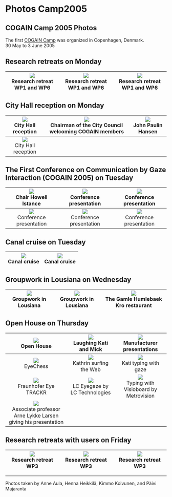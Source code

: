 # Photos Camp2005 



## COGAIN Camp 2005 Photos

The first [COGAIN Camp][1] was organized in Copenhagen, Denmark.  
30 May to 3 June 2005 

##  Research retreats on Monday 


|![][2]<br>Research retreat WP1 and WP6<br>|![][3]<br>Research retreat WP1 and WP6<br>| ![][4]<br>Research retreat WP1 and WP6<br>|
|:---:|:---:|:---:|


##  City Hall reception on Monday 

|![][5]<br>City Hall reception <br>|![][6]<br>Chairman of the City Council welcoming COGAIN members<br>| ![][7]<br>John Paulin Hansen<br>|
|:---:|:---:|:---:|
|![][8]<br>City Hall reception<br>|| |


##  The First Conference on Communication by Gaze Interaction (COGAIN 2005) on Tuesday 

|![][9]<br>Chair Howell Istance<br>|![][10]<br>Conference presentation<br>| ![][11]<br>Conference presentation<br>|
|:---:|:---:|:---:|
|![][12]<br>Conference presentation<br>|![][13]<br>Conference presentation<br>| ![][14]<br>Conference presentation<br>|



##  Canal cruise on Tuesday 

|![][15]<br>Canal cruise<br>|![][16]<br>Canal cruise<br>|
|:---:|:---:|


##  Groupwork in Lousiana on Wednesday 

|![][17]<br>Groupwork in Lousiana<br>|![][18]<br>Groupwork in Lousiana<br>| ![][19]<br>The Gamle Humlebaek Kro restaurant<br>|
|:---:|:---:|:---:|



##  Open House on Thursday 

|![][20]<br>Open House<br>|![][21]<br>Laughing Kati and Mick<br>| ![][22]<br>Manufacturer presentations<br>|
|:---:|:---:|:---:|
|![][23]<br>EyeChess<br>|![][24]<br>Kathrin surfing the Web<br>| ![][25]<br>Kati typing with gaze<br>|
|![][26]<br>Fraunhofer Eye TRACKR<br>|![][27]<br>LC Eyegaze by LC Technologies<br>|![][28]<br>Typing with Visioboard by Metrovision<br>|
![][29]<br>Associate professor Arne Lykke Larsen giving his presentation<br>|||



##  Research retreats with users on Friday 

|![][30]<br>Research retreat WP3<br>|![][31]<br>Research retreat WP3<br>| ![][32]<br>Research retreat WP3<br>|
|:---:|:---:|:---:|

* * *

Photos taken by Anne Aula, Henna Heikkilä, Kimmo Koivunen, and Päivi Majaranta 

[1]: http://wiki.cogain.org/index.php/COGAIN_Camp_2005 "COGAIN Camp 2005"
[2]: /Img/300px-Retreat1.jpg
[3]: /Img/300px-Retreat2.jpg
[4]: /Img/300px-Retreat3.jpg
[5]: /Img/300px-Reception1.jpg
[6]: /Img/187px-Chairman_of_city_council.jpg
[7]: /Img/187px-John_paulin.jpg
[8]: /Img/300px-Reception2.jpg
[9]: /Img/300px-Chair_howell_istance.jpg
[10]: /Img/187px-Conference1.jpg
[11]: /Img/300px-Conference2.jpg
[12]: /Img/187px-Conference3.jpg
[13]: /Img/300px-Conference4.jpg
[14]: /Img/300px-Conference5.jpg
[15]: /Img/300px-Cruise1.jpg
[16]: /Img/300px-Cruise2.jpg
[17]: /Img/300px-Lousiana_group1.jpg
[18]: /Img/300px-Lousiana_group2.jpg
[19]: /Img/300px-Humlebaek_kro.jpg
[20]: /Img/300px-Full_openhouse.jpg
[21]: /Img/187px-Laughter.jpg
[22]: /Img/300px-Manufact_presentations.jpg
[23]: /Img/300px-Eyechess.jpg
[24]: /Img/300px-Kathrin.jpg
[25]: /Img/300px-Kati.jpg
[26]: /Img/300px-Eyetrackr.jpg
[27]: /Img/300px-Eyegaze.jpg
[28]: /Img/187px-Visioboard.jpg
[29]: /Img/196px-Arne_lykke_larsen.jpg
[30]: /Img/300px-Retreat4.jpg
[31]: /Img/300px-Communicating_with_users.jpg
[32]: /Img/300px-Esa.jpg

  
<!--stackedit_data:
eyJoaXN0b3J5IjpbMTIzMDk3Nzc4OCwtMTAyMDQ0NjMyMiwxMj
Y0NDE1OTk2LC0yMTM5NTg2NTc2XX0=
-->